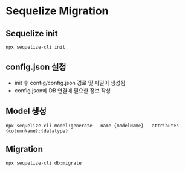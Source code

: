 # Sequelize Migration

## Sequelize init
```
npx sequelize-cli init 
```

## config.json 설정
- init 후 config/config.json 경로 및 파일이 생성됨
- config.json에 DB 연결에 필요한 정보 작성

## Model 생성
```
npx sequelize-cli model:generate --name {modelName} --attributes {columnName}:{datatype}
```

## Migration
```
npx sequelize-cli db:migrate     
```